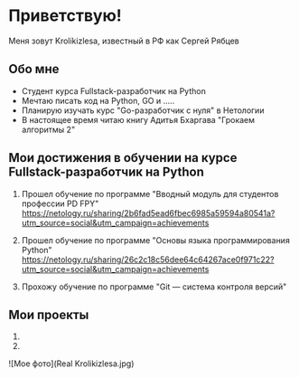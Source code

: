 # Приветствую!
Меня зовут Krolikizlesa, известный в РФ как Сергей Рябцев

## Обо мне
- Студент курса Fullstack-разработчик на Python
- Мечтаю писать код на Python, GO и .....
- Планирую изучать курс "Go-разработчик с нуля" в Нетологии
- В настоящее время читаю книгу Адитья Бхаргава "Грокаем алгоритмы 2"
  
## Мои достижения в обучении на курсе Fullstack-разработчик на Python
1. Прошел обучение по программе "Вводный модуль для студентов профессии PD FPY" https://netology.ru/sharing/2b6fad5ead6fbec6985a59594a80541a?utm_source=social&utm_campaign=achievements
   
2. Прошел обучение по программе "Основы языка программирования Python" https://netology.ru/sharing/26c2c18c56dee64c64267ace0f971c22?utm_source=social&utm_campaign=achievements
   
3. Прохожу обучение по программе "Git — система контроля версий"

## Мои проекты
1. 
2. 

![Мое фото](Real Krolikizlesa.jpg)